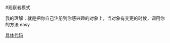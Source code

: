 #观察者模式

我的理解：就是把你自己注册到你感兴趣的对象上，当对象有变更的时候，调用你的方法 easy

[具体代码](https://github.com/BazingaLyn/shine-study/tree/master/src/main/java/com/bazinga/shine/partten/observer)